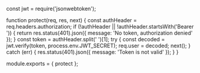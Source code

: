 const jwt = require('jsonwebtoken');

function protect(req, res, next) {
  const authHeader = req.headers.authorization;
  if (!authHeader || !authHeader.startsWith('Bearer ')) {
    return res.status(401).json({ message: 'No token, authorization denied' });
  }
  const token = authHeader.split(' ')[1];
  try {
    const decoded = jwt.verify(token, process.env.JWT_SECRET);
    req.user = decoded;
    next();
  } catch (err) {
    res.status(401).json({ message: 'Token is not valid' });
  }
}

module.exports = { protect };

